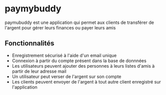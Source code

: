 # paymybuddy
paymubuddy est une application qui permet aux clients de transférer de l'argent pour gérer leurs finances ou payer leurs amis

## Fonctionnalités
- Enregistrement sécurisé à l'aide d'un email unique
- Connexion à partir du compte présent dans la base de donnnées
- Les utilisateurs peuvent ajouter des personnes à leurs listes d'amis à partir de leur adresse mail
- Un utilisateur peut verser de l'argent sur son compte
- Les clients peuvent envoyer de l'argent à tout autre client enregistré sur l'application


